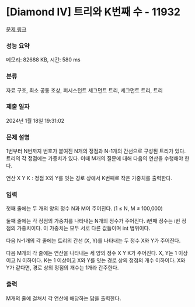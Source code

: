 # [Diamond IV] 트리와 K번째 수 - 11932 

[문제 링크](https://www.acmicpc.net/problem/11932) 

### 성능 요약

메모리: 82688 KB, 시간: 580 ms

### 분류

자료 구조, 최소 공통 조상, 퍼시스턴트 세그먼트 트리, 세그먼트 트리, 트리

### 제출 일자

2024년 1월 18일 19:31:02

### 문제 설명

<p>1번부터 N번까지 번호가 붙여진 N개의 정점과 N-1개의 간선으로 구성된 트리가 있다. 트리의 각 정점에는 가중치가 있다. 이때 M개의 질문에 대해 다음의 연산을 수행해야 한다.</p>

<p>연산 X Y K : 정점 X와 Y를 잇는 경로 상에서 K번째로 작은 가중치를 출력한다.</p>

### 입력 

 <p>첫째 줄에는 두 개의 양의 정수 N과 M이 주어진다. (1 ≤ N, M ≤ 100,000)</p>

<p>둘째 줄에는 각 정점의 가중치를 나타내는 N개의 정수가 주어진다. i번째 정수는 i번 정점의 가중치이다. 이 가중치는 모두 서로 다른 값들이며 int 범위이다.</p>

<p>다음 N-1개의 각 줄에는 트리의 간선 (X, Y)를 나타내는 두 정수 X와 Y가 주어진다.</p>

<p>다음 M개의 각 줄에는 연산을 나타내는 세 양의 정수 X Y K가 주어진다. X, Y는 1 이상이고 N 이하이다. K는 1 이상이고 X와 Y를 잇는 경로 상의 정점의 개수 이하이다. X와 Y가 같다면, 경로 상의 정점의 개수는 1개라 간주한다.</p>

### 출력 

 <p>M개의 줄에 걸쳐서 각 연산에 해당하는 답을 출력한다.</p>

